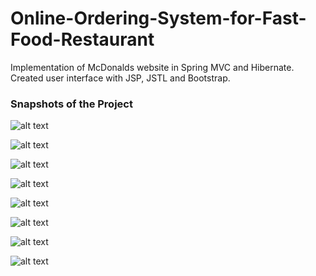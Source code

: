 # Online-Ordering-System-for-Fast-Food-Restaurant
Implementation of McDonalds website in Spring MVC and Hibernate.
Created user interface with JSP, JSTL and Bootstrap. 

### Snapshots of the Project 

![alt text](https://github.com/snehalmundhe10/Online-Ordering-System-for-Fast-Food-Restaurant/blob/master/images/home.PNG "home")



![alt text](https://github.com/snehalmundhe10/Online-Ordering-System-for-Fast-Food-Restaurant/blob/master/images/adminlogin.PNG "adminlogin")


![alt text](https://github.com/snehalmundhe10/Online-Ordering-System-for-Fast-Food-Restaurant/blob/master/images/loginpageValid.PNG "loginInvalid")


![alt text](https://github.com/snehalmundhe10/Online-Ordering-System-for-Fast-Food-Restaurant/blob/master/images/admin.PNG "admin")



![alt text](https://github.com/snehalmundhe10/Online-Ordering-System-for-Fast-Food-Restaurant/blob/master/images/inventory.PNG "inventory")



![alt text](https://github.com/snehalmundhe10/Online-Ordering-System-for-Fast-Food-Restaurant/blob/master/images/add.PNG "add")


![alt text](https://github.com/snehalmundhe10/Online-Ordering-System-for-Fast-Food-Restaurant/blob/master/images/update.PNG "update")

![alt text](https://github.com/snehalmundhe10/Online-Ordering-System-for-Fast-Food-Restaurant/blob/master/images/view.PNG "remove")

